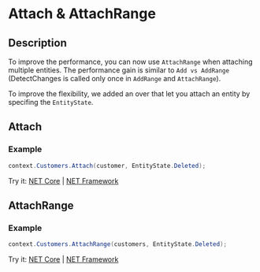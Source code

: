 # Attach & AttachRange

## Description
To improve the performance, you can now use `AttachRange` when attaching multiple entities. The performance gain is similar to `Add vs AddRange` (DetectChanges is called only once in `AddRange` and `AttachRange`).

To improve the flexibility, we added an over that let you attach an entity by specifing the `EntityState`.

## Attach

### Example

```csharp
context.Customers.Attach(customer, EntityState.Deleted);
```
Try it: [NET Core](https://dotnetfiddle.net/gh4uQZ) | [NET Framework](https://dotnetfiddle.net/oGrm5U)

## AttachRange

### Example

```csharp
context.Customers.AttachRange(customers, EntityState.Deleted);
```

Try it: [NET Core](https://dotnetfiddle.net/H1KSi7) | [NET Framework](https://dotnetfiddle.net/jmIlp1)
